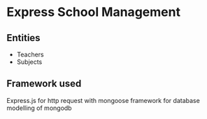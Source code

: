 # Express School Management

## Entities

- Teachers
- Subjects

## Framework used
Express.js for http request with mongoose framework for database modelling of mongodb


